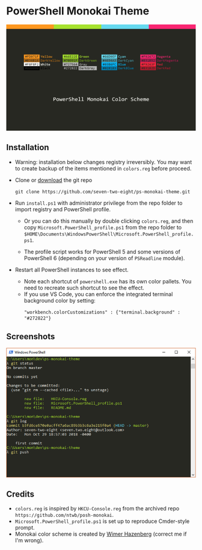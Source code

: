 # PowerShell Monokai Theme
![scheme](scheme.png)

## Installation
* Warning: installation below changes registry irreversibly. You may want to create backup of the items mentioned in `colors.reg` before proceed.
* Clone or [download](https://github.com/seven-two-eight/ps-monokai-theme/zipball/master) the git repo
    ```
    git clone https://github.com/seven-two-eight/ps-monokai-theme.git
    ```
    

* Run `install.ps1` with administrator privilege from the repo folder to import registry and PowerShell profile.

    - Or you can do this manually by double clicking `colors.reg`, and then copy `Microsoft.PowerShell_profile.ps1` from the repo folder to `$HOME\Documents\WindowsPowerShell\Microsoft.PowerShell_profile.ps1`.

    - The profile script works for PowerShell 5 and some versions of PowerShell 6 (depending on your version of `PSReadline` module). 

* Restart all PowerShell instances to see effect.
    - Note each shortcut of `powershell.exe` has its own color pallets. You need to recreate such shortcut to see the effect.
    - If you use VS Code, you can enforce the integrated terminal background color by setting:   
        ```
        "workbench.colorCustomizations" : {"terminal.background" : "#272822"}
        ```

## Screenshots

![screenshot](screen.png)

## Credits
* `colors.reg` is inspired by `HKCU-Console.reg` from the archived repo `https://github.com/ntwb/posh-monokai`.
* `Microsoft.PowerShell_profile.ps1` is set up to reproduce Cmder-style prompt.
* Monokai color scheme is created by [Wimer Hazenberg](https://web.archive.org/web/20161107090516/http://www.monokai.nl/blog/2006/07/) (correct me if I'm wrong).